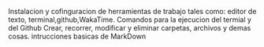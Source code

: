 Instalacion y cofinguracion de herramientas de trabajo tales como: editor de texto, terminal,github,WakaTime.
Comandos para la ejecucion del termial y del Github
Crear, recorrer, modificar y eliminar carpetas, archivos y demas cosas.
intrucciones basicas de MarkDown